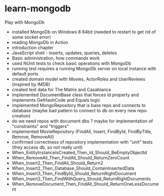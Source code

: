 learn-mongodb
=============

Play with MongoDb

* installed MongoDb on Windows 8 64bit (needed to restart to get rid of some socket error)
* reading MongoDb in Action
* introduction chapter
* JavaScript shell - inserts, updates, queries, deletes
* Basic administration, how commands work
* used NUnit tests to check basic operations with MongoDb
* running test requires a running MongoDb server on local instance with default ports
* created domain model with Movies, ActorRoles and UserReviews (inspired by IMDB)
* created test data for The Matrix and Casablanca
* implemented DocumentBase class that forces Id property and implements GetHashCode and Equals logic
* implemented MongoRepository that is base repo and connects to database (maybe bad pattern to connect to db on every new repo creation)
* do we need repos with document dbs ? maybe for implementation of "constraints" and "triggers"
* implemented MovieRepository (FindAll, Insert, FindById, FindByTitle, Remove, RemoveAll)
* confirmed correctness of repository implementation with "unit" tests (they access db, so not really unit)
* When_EntityInstanceIsCreated_Then_Id_Should_BeEmptyObjectId
* When_RemoveAll_Then_FindAll_Should_ReturnZeroCount
* When_Insert2_Then_FindAll_Should_Return2
* When_Insert2_Then_Database_Should_ContainInsertedData
* When_Insert3_Then_FindById_Should_ReturnRightDocument
* When_Insert2_Then_FindWithQuery_Should_ReturnRightDocuments
* When_RemoveDocument_Then_FindAll_Should_ReturnOneLessDocument
